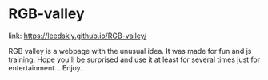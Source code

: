 # RGB-valley

link: https://leedskiy.github.io/RGB-valley/

RGB valley is a webpage with the unusual idea. It was made for fun and js training. Hope you'll be surprised and use it at least for several times just for entertainment... Enjoy.

